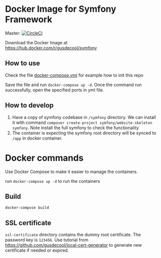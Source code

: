 # Docker Image for Symfony Framework

Master: [![CircleCI](https://circleci.com/gh/gusdecool/docker-symfony/tree/master.svg?style=svg)](https://circleci.com/gh/gusdecool/docker-symfony/tree/master)

Download the Docker Image at https://hub.docker.com/r/gusdecool/symfony

## How to use

Check the file [docker-compose.yml](./docker-compose.yml) for example how to init this repo

Save the file and run `docker-compose up -d`. Once the command run successfully, open the specified ports in yml file.

## How to develop

1. Have a copy of symfony codebase in `/symfony` directory. We can install it with command 
    `composer create-project symfony/website-skeleton symfony`. Note install the full symfony to check the functionality
1. The container is expecting the symfony root directory will be synced to `/app` in docker container.

# Docker commands

Use Docker Compose to make it easier to manage the containers.

run `docker-compose up -d` to run the containers

## Build

```shell script
docker-compose build
```

## SSL certificate

`ssl-certificate` directory contains the dummy root certificate. 
The password key is `123456`. Use tutorial from https://github.com/gusdecool/local-cert-generator
to generate new certificate if needed or expired.

